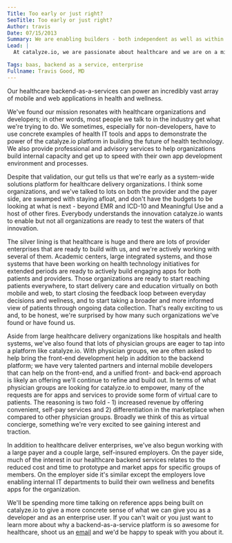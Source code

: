 ```yaml
---
Title: Too early or just right?
SeoTitle: Too early or just right?
Author: travis
Date: 07/15/2013
Summary: We are enabling builders - both independent as well as within larger organizations - create solutions to power the future of health.
Lead: |
  At catalyze.io, we are passionate about healthcare and we are on a mission to bring positive macro and micro change to it. We believe in the power of intuitive technology, semantically meaningful data, targeted big and little data analytics, and intelligent augmentation of existing relationships to power the future of health. In that vein, we are enabling builders, both independent as well as within larger organizations, create solutions to achieve just that.

Tags: baas, backend as a service, enterprise
Fullname: Travis Good, MD
---
```

Our healthcare backend-as-a-services can power an incredibly vast array of mobile and web applications in health and wellness.

We've found our mission resonates with healthcare organizations and developers; in other words, most people we talk to in the industry get what we're trying to do. We sometimes, especially for non-developers, have to use concrete examples of health IT tools and apps to demonstrate the power of the catalyze.io platform in building the future of health technology. We also provide professional and advisory services to help organizations build internal capacity and get up to speed with their own app development environment and processes.

Despite that validation, our gut tells us that we're early as a system-wide solutions platform for healthcare delivery organizations. I think some organizations, and we've talked to lots on both the provider and the payer side, are swamped with staying afloat, and don't have the budgets to be looking at what is next - beyond EMR and ICD-10 and Meaningful Use and a host of other fires. Everybody understands the innovation catalyze.io wants to enable but not all organizations are ready to test the waters of that innovation.

The silver lining is that healthcare is huge and there are lots of provider enterprises that are ready to build with us, and we're actively working with several of them. Academic centers, large integrated systems, and those systems that have been working on health technology initiatives for extended periods are ready to actively build engaging apps for both patients and providers. Those organizations are ready to start reaching patients everywhere, to start delivery care and education virtually on both mobile and web, to start closing the feedback loop between everyday decisions and wellness, and to start taking a broader and more informed view of patients through ongoing data collection. That's really exciting to us and, to be honest, we're surprised by how many such organizations we've found or have found us.

Aside from large healthcare delivery organizations like hospitals and health systems, we've also found that lots of physician groups are eager to tap into a platform like catalyze.io. With physician groups, we are often asked to help bring the front-end development help in addition to the backend platform; we have very talented partners and internal mobile developers that can help on the front-end, and a unified front- and back-end approach is likely an offering we'll continue to refine and build out. In terms of what physician groups are looking for catalyze.io to empower, many of the requests are for apps and services to provide some form of virtual care to patients. The reasoning is two fold - 1) increased revenue by offering convenient, self-pay services and 2) differentiation in the marketplace when compared to other physician groups. Broadly we think of this as virtual concierge, something we're very excited to see gaining interest and traction.

In addition to healthcare deliver enterprises, we've also begun working with a large payer and a couple large, self-insured employers. On the payer side, much of the interest in our healthcare backend services relates to the reduced cost and time to prototype and market apps for specific groups of members. On the employer side it's similar except the employers love enabling internal IT departments to build their own wellness and benefits apps for the organization.

We'll be spending more time talking on reference apps being built on catalyze.io to give a more concrete sense of what we can give you as a developer and as an enterprise user. If you can't wait or you just want to learn more about why a backend-as-a-service platform is so awesome for healthcare, shoot us an [email](mailto:founders@catalyze.io) and we'd be happy to speak with you about it.

